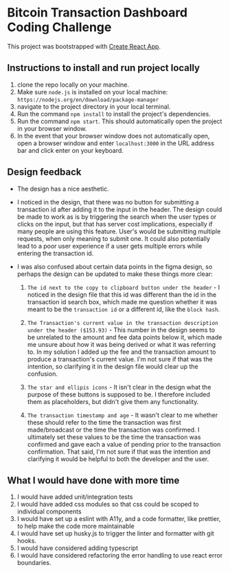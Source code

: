 # Bitcoin Transaction Dashboard Coding Challenge

This project was bootstrapped with [Create React App](https://github.com/facebook/create-react-app).

## Instructions to install and run project locally

1. clone the repo locally on your machine.
2. Make sure `node.js` is installed on your local machine: `https://nodejs.org/en/download/package-manager`
3. navigate to the project directory in your local terminal.
3. Run the command `npm install` to install the project's dependencies.
4. Run the command `npm start`. This should automatically open the project in your browser window.
5. In the event that your browser window does not automatically open, open a browser window and enter `localhost:3000` in the URL address bar and click enter on your keyboard.


## Design feedback
- The design has a nice aesthetic.

- I noticed in the design, that there was no button for submitting a transaction id after adding it to the input in the header. The design could be made to work as is by triggering the search when the user types or clicks on the input, but that has server cost implications, especially if many people are using this feature. User's would be submitting multiple requests, when only meaning to submit one. It could also potentially lead to a poor user experience if a user gets multiple errors while entering the transaction id.

- I was also confused about certain data points in the figma design, so perhaps the design can be updated to make these things more clear:

    1. `The id next to the copy to clipboard button under the header` - I noticed in the design file that this id was different than the id in the transaction id search box, which made me question whether it was meant to be the `transaction id` or a different id, like the `block hash`.

    2. `The Transaction's current value in the transaction description under the header ($153.93)` - This number in the design seems to be unrelated to the amount and fee data points below it, which made me unsure about how it was being derived or what it was referring to. In my solution I added up the fee and the transaction amount to produce a transaction's current value. I'm not sure if that was the intention, so clarifying it in the design file would clear up the confusion.

    3. `The star and ellipis icons` - It isn't clear in the design what the purpose of these buttons is supposed to be. I therefore included them as placeholders, but didn't give them any functionality. 

    4. `The transaction timestamp and age` - It wasn't clear to me whether these should refer to the time the transaction was first made/broadcast or the time the transaction was confirmed. I ultimately set these values to be the time the transaction was confirmed and gave each a value of pending prior to the transaction confirmation. That said, I'm not sure if that was the intention and clarifying it would be helpful to both the developer and the user.



## What I would have done with more time
1. I would have added unit/integration tests
2. I would have added css modules so that css could be scoped to individual components
3. I would have set up a eslint with A11y, and a code formatter, like prettier, to help make the code more maintainable
4. I would have set up husky.js to trigger the linter and formatter with git hooks.
5. I would have considered adding typescript
6. I would have considered refactoring the error handling to use react error boundaries.